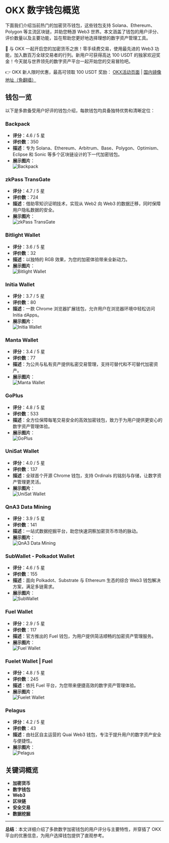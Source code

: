# OKX 数字钱包概览

下面我们介绍当前热门的加密货币钱包，这些钱包支持 Solana、Ethereum、Polygon 等主流区块链，并助您畅游 Web3 世界。本文涵盖了钱包的用户评分、评价数量以及主要功能，旨在帮助您更好地选择理想的数字资产管理工具。

🚀 与 OKX 一起开启您的加密货币之旅！零手续费交易，使用最先进的 Web3 功能，加入数百万全球交易者的行列。新用户可获得高达 100 USDT 的独家欢迎奖金！今天就与世界领先的数字资产平台一起开始您的交易冒险吧。

👉 OKX 新人限时优惠，最高可领取 100 USDT 奖励： [OKX活动页面](https://bit.ly/OKXe) | [国内镜像地址（免翻墙）](https://bit.ly/okX)

## 钱包一览

以下是多款备受用户好评的钱包介绍，每款钱包均具备独特优势和清晰定位：

### Backpack
- **评分**：4.6 / 5 星  
- **评价数**：350  
- **描述**：专为 Solana、Ethereum、Arbitrum、Base、Polygon、Optimism、Eclipse 和 Sonic 等多个区块链设计的下一代加密钱包。  
- **展示图片**：  
  ![Backpack](https://lh3.googleusercontent.com/yC0Xtq7UZCRix5do93c7fxFUdEcBadz8H-4F5yhaPKRnoQBiN9MbIyTyiR8FxcK_ltz725QUiO90Wx9ifaUpORlvxho=s550-w550-h350)

### zkPass TransGate
- **评分**：4.7 / 5 星  
- **评价数**：724  
- **描述**：借助零知识证明技术，实现从 Web2 向 Web3 的数据迁移，同时保障用户隐私数据的安全。  
- **展示图片**：  
  ![zkPass TransGate](https://lh3.googleusercontent.com/uDhc4oIh4Vyor-OUo8n-AVCGaL5eLd9tyy-J8BsDF2T7NzRrpZpyNxWB5c5wOTZarAkyu-hgNvct-Q6kymZSmtv7=s550-w550-h350)

### Bitlight Wallet
- **评分**：3.6 / 5 星  
- **评价数**：32  
- **描述**：以独特的 RGB 效果，为您的加密体验带来全新动力。  
- **展示图片**：  
  ![Bitlight Wallet](https://lh3.googleusercontent.com/bB61CN9_PmPUAdR4FHyO0AqHJdn7wE_porggLizx40yIeGTSY5GKRWd74RqoKDELnxKPE9s4ZhmkndVFAXC_r_kBM5I=s120)

### Initia Wallet
- **评分**：3.7 / 5 星  
- **评价数**：80  
- **描述**：一款 Chrome 浏览器扩展钱包，允许用户在浏览器环境中轻松访问 Initia dApps。  
- **展示图片**：  
  ![Initia Wallet](https://lh3.googleusercontent.com/2ry0ItECZK1-EMyzW3Fxo_I-fkw9GA6_f94Y5xN-75S1q61o3TCRivvVURy9fIbKFwZnvp8X0DGa_XWFCbe8xm0tYQ=s550-w550-h350)

### Manta Wallet
- **评分**：3.4 / 5 星  
- **评价数**：77  
- **描述**：为公共与私有资产提供私密交易管理，支持可替代和不可替代加密资产。  
- **展示图片**：  
  ![Manta Wallet](https://lh3.googleusercontent.com/MOA_IZz6dS2HgvvyrJS75xRxqFYJcle4_MTREv6pQyBqUfpo5ytD753txbE_HT5YJkgVKGMBiAsSSGI4Hr84aliBq6s=s550-w550-h350)

### GoPlus
- **评分**：4.8 / 5 星  
- **评价数**：533  
- **描述**：全方位保障每笔交易安全的高效加密钱包，致力于为用户提供更安心的数字资产管理体验。  
- **展示图片**：  
  ![GoPlus](https://lh3.googleusercontent.com/FpdgjbCU_f4VZUrc3uNC7RY70OIrDpn1bQM-eSw9tIgaGtztz7A_REOwDCxFsZMWnw43IWCEn9PtD2A8Y0env7lB2OU=s120)

### UniSat Wallet
- **评分**：4.0 / 5 星  
- **评价数**：137  
- **描述**：全球首个开源 Chrome 钱包，支持 Ordinals 的铭刻与存储，让数字资产管理更灵活。  
- **展示图片**：  
  ![UniSat Wallet](https://lh3.googleusercontent.com/aJsDFOlXcHljhJ-39BKPykwYmHDm7SUKM3LNeA87bLT9IK8djoF5bw578PpAezbKZXITlw8akKg_nYAkChTNiU0C=s120)

### QnA3 Data Mining
- **评分**：3.9 / 5 星  
- **评价数**：141  
- **描述**：一站式数据挖掘平台，助您快速洞察加密货币市场的脉动。  
- **展示图片**：  
  ![QnA3 Data Mining](https://lh3.googleusercontent.com/aJsDFOlXcHljhJ-39BKPykwYmHDm7SUKM3LNeA87bLT9IK8djoF5bw578PpAezbKZXITlw8akKg_nYAkChTNiU0C=s120)

### SubWallet - Polkadot Wallet
- **评分**：4.6 / 5 星  
- **评价数**：155  
- **描述**：面向 Polkadot、Substrate 与 Ethereum 生态的综合 Web3 钱包解决方案，满足多链需求。  
- **展示图片**：  
  ![SubWallet](https://lh3.googleusercontent.com/78wZjTqkZhH2VKWnUOh9VakW1ByDlklF-klL2flGqrV5ataWg1d23-JlBC63QaDJA1iyMIHaNJxzuLC5xq870hlYjt8=s550-w550-h350)

### Fuel Wallet
- **评分**：2.9 / 5 星  
- **评价数**：117  
- **描述**：官方推出的 Fuel 钱包，为用户提供简洁顺畅的加密资产管理服务。  
- **展示图片**：  
  ![Fuel Wallet](https://lh3.googleusercontent.com/mZZUkzdv30F40lOpuSuK1nnjWgGw6F2I8Mg0sPsQ5EwjfZVWpwo43KLPTLC4x-2ylVL-ofD-_Z5yJNlD6byzsURD=s550-w550-h350)

### Fuelet Wallet | Fuel
- **评分**：4.8 / 5 星  
- **评价数**：245  
- **描述**：依托 Fuel 平台，为您带来便捷高效的数字资产管理体验。  
- **展示图片**：  
  ![Fuelet Wallet](https://lh3.googleusercontent.com/JkV05tktuAOY_0RnUqCFOUB3fz9_U6110qIKXhzKr8UPMkgAseMJYnLWsjagoIFiJ7zJ4Ffhw7lZ2ahQVDwR0nN8=s550-w550-h350)

### Pelagus
- **评分**：4.2 / 5 星  
- **评价数**：43  
- **描述**：由社区自主运营的 Quai Web3 钱包，专注于提升用户的数字资产安全与便捷性。  
- **展示图片**：  
  ![Pelagus](https://lh3.googleusercontent.com/yC0Xtq7UZCRix5do93c7fxFUdEcBadz8H-4F5yhaPKRnoQBiN9MbIyTyiR8FxcK_ltz725QUiO90Wx9ifaUpORlvxho=s550-w550-h350)

## 关键词概览

- **加密货币**
- **数字钱包**
- **Web3**
- **区块链**
- **安全交易**
- **数据挖掘**

---

**总结**：本文详细介绍了多款数字加密钱包的用户评分与主要特性，并穿插了 OKX 平台的优惠信息，为用户选择钱包提供了直观参考。